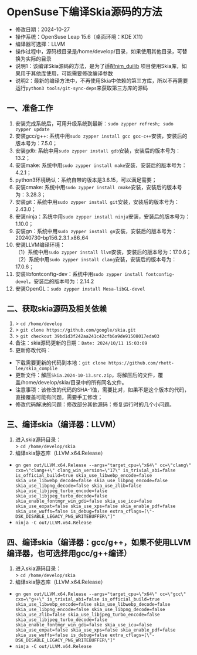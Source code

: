 # OpenSuse下编译Skia源码的方法 - 修改日期：2024-10-27 - 操作系统：OpenSuse Leap 15.6（桌面环境：KDE X11） - 编译器可选择：LLVM - 操作过程中，源码根目录是/home/develop/目录，如果使用其他目录，可替换为实际的目录 - 说明1：该编译Skia源码的方法，是为了适配[nim_duilib](https://github.com/rhett-lee/nim_duilib) 项目使用Skia库，如果用于其他库使用，可能需要修改编译参数 - 说明2：最新的编译方法中，不再使用Skia中依赖的第三方库，所以不再需要运行`python3 tools/git-sync-deps`来获取第三方库的源码## 一、准备工作1. 安装完成系统后，可用升级系统到最新：`sudo zypper refresh; sudo zypper update`    2. 安装gcc/g++: 系统中用`sudo zypper install gcc gcc-c++`安装，安装后的版本号为：7.5.0；3. 安装gdb: 系统中用`sudo zypper install gdb`安装，安装后的版本号为：13.2；4. 安装make: 系统中用`sudo zypper install make`安装，安装后的版本号为：4.2.1；5. python3环境确认：系统自带的版本是3.6.15，可以满足需要；6. 安装cmake: 系统中用`sudo zypper install cmake`安装，安装后的版本号为：3.28.3；7. 安装git：系统中用`sudo zypper install git`安装，安装后的版本号为：2.43.0；8. 安装ninja：系统中用`sudo zypper install ninja`安装，安装后的版本号为：1.10.0；9. 安装gn：系统中用`sudo zypper install gn`安装，安装后的版本号为：20240730-bp156.2.3.1.x86_6410. 安装LLVM编译环境：    （1）系统中用`sudo zypper install llvm`安装，安装后的版本号为：17.0.6；     （2）系统中用`sudo zypper install clang`安装，安装后的版本号为：17.0.6；11. 安装libfontconfig-dev：系统中用`sudo zypper install fontconfig-devel`，安装后的版本号为：2.14.212. 安装OpenGL：`sudo zypper install Mesa-libGL-devel`## 二、获取skia源码及相关依赖1. \> `cd /home/develop`    2. \> `git clone https://github.com/google/skia.git`    3. \> `git checkout 39bd1d3f242aa241c42cfb6a9de91508017eda03`    4. 备注：skia源码更新的日期：`Date: 2024/10/11 15:03:09`    5. 更新修改代码：     - 下载需要更新的代码到本地：`git clone https://github.com/rhett-lee/skia_compile`     - 更新文件：解压`Skia.2024-10-13.src.zip`，将解压后的文件，覆盖/home/develop/skia/目录中的所有同名文件。     - 注意事项：该修改的代码的SHA-1值，需要比对，如果不是这个版本的代码，直接覆盖可能有问题，需要手工修改；     - 修改代码解决的问题：修改部分其他源码：修复运行时的几个小问题。    ## 三、编译skia（编译器：LLVM）1. 进入skia源码目录：    \> `cd /home/develop/skia`2. 编译skia静态库（LLVM.x64.Release） - `gn gen out/LLVM.x64.Release --args="target_cpu=\"x64\" cc=\"clang\" cxx=\"clang++\" clang_win_version=\"17\" is_trivial_abi=false is_official_build=true skia_use_libwebp_encode=false skia_use_libwebp_decode=false skia_use_libpng_encode=false skia_use_libpng_decode=false skia_use_zlib=false skia_use_libjpeg_turbo_encode=false skia_use_libjpeg_turbo_decode=false skia_enable_fontmgr_win_gdi=false skia_use_icu=false skia_use_expat=false skia_use_xps=false skia_enable_pdf=false skia_use_wuffs=false is_debug=false extra_cflags=[\"-DSK_DISABLE_LEGACY_PNG_WRITEBUFFER\"]"`     - `ninja -C out/LLVM.x64.Release` ## 四、编译skia（编译器：gcc/g++，如果不使用LLVM编译器，也可选择用gcc/g++编译）1. 进入skia源码目录：    \> `cd /home/develop/skia`2. 编译skia静态库（LLVM.x64.Release） - `gn gen out/LLVM.x64.Release --args="target_cpu=\"x64\" cc=\"gcc\" cxx=\"g++\" is_trivial_abi=false is_official_build=true skia_use_libwebp_encode=false skia_use_libwebp_decode=false skia_use_libpng_encode=false skia_use_libpng_decode=false skia_use_zlib=false skia_use_libjpeg_turbo_encode=false skia_use_libjpeg_turbo_decode=false skia_enable_fontmgr_win_gdi=false skia_use_icu=false skia_use_expat=false skia_use_xps=false skia_enable_pdf=false skia_use_wuffs=false is_debug=false extra_cflags=[\"-DSK_DISABLE_LEGACY_PNG_WRITEBUFFER\"]"`     - `ninja -C out/LLVM.x64.Release`